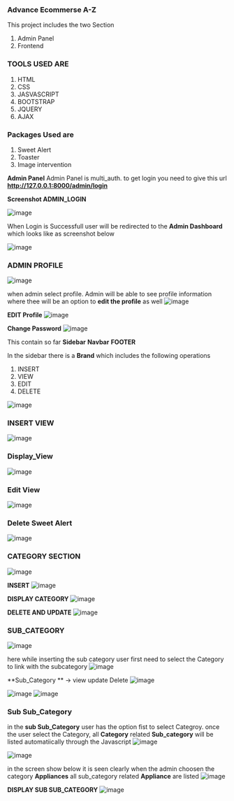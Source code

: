 ### **Advance Ecommerse A-Z**

This project includes the two Section

1. Admin Panel
2. Frontend


### **TOOLS USED ARE**

1. HTML
2. CSS
3. JASVASCRIPT
4. BOOTSTRAP
5. JQUERY
6. AJAX

### **Packages Used are**

1. Sweet Alert
7. Toaster
8. Image intervention

**Admin Panel**
Admin Panel is multi_auth. to get login you need to give this url **http://127.0.0.1:8000/admin/login**


**Screenshot ADMIN_LOGIN**

![image](https://user-images.githubusercontent.com/113181806/224539814-d42dceab-bc8b-4d8a-93a7-308172f85bb7.png)

When Login is Successfull user will be redirected to the **Admin Dashboard** which looks like as screenshot below

![image](https://user-images.githubusercontent.com/113181806/224539890-b88fe626-c7fc-46a3-8d1e-d7d653d9ce4c.png)

### **ADMIN PROFILE**
![image](https://user-images.githubusercontent.com/113181806/224540166-81255590-e09d-4017-8d93-a8aad06caa21.png)

when admin select profile. Admin will be able to see profile information where thee will be an option to **edit the profile** as well
![image](https://user-images.githubusercontent.com/113181806/224540214-b0fe3d4e-1fcc-42fe-80ee-49c85b8f0408.png)

**EDIT Profile**
![image](https://user-images.githubusercontent.com/113181806/224540246-183d1f6a-7bb0-4292-8f1d-164647a1672d.png)

**Change Password**
![image](https://user-images.githubusercontent.com/113181806/224540275-c44fa379-87ad-49c2-ba6f-9eb6568d4757.png)


This contain so far **Sidebar** **Navbar** **FOOTER**

In the sidebar there is a **Brand** which includes the following operations

1. INSERT
9. VIEW
10. EDIT
11. DELETE

![image](https://user-images.githubusercontent.com/113181806/224540015-033015f4-57e0-4e6f-b2b2-d7b8424cadd4.png)

### **INSERT VIEW**

![image](https://user-images.githubusercontent.com/113181806/224540037-79a06c6c-ba3a-433e-a09c-c3ec51fe54f1.png)

### **Display_View**

![image](https://user-images.githubusercontent.com/113181806/224540074-1489dc90-bd70-4c5a-8cbf-f2eb3bf4ab20.png)

### **Edit View**

![image](https://user-images.githubusercontent.com/113181806/224540098-22fe83fa-c428-4a15-9bc7-c7e91ba68b91.png)

### **Delete Sweet Alert**
![image](https://user-images.githubusercontent.com/113181806/224540127-e231f6de-4ed2-4e76-adcb-1d071a023a6c.png)


### **CATEGORY SECTION**

![image](https://user-images.githubusercontent.com/113181806/224540385-5ee0935b-b0c6-43bc-9659-a85dc4741a9a.png)

**INSERT**
![image](https://user-images.githubusercontent.com/113181806/224540405-385ea4e8-fb8b-4895-a197-ae63ff928dce.png)

**DISPLAY CATEGORY**
![image](https://user-images.githubusercontent.com/113181806/224540413-d349881b-3f5d-4c5f-9c11-7ee392ae1419.png)

**DELETE AND UPDATE**
![image](https://user-images.githubusercontent.com/113181806/224540458-c9d875c2-996e-465a-a2f2-da42cec02cd6.png)

### **SUB_CATEGORY**
![image](https://user-images.githubusercontent.com/113181806/224540516-6b2ac53e-de8f-4ad6-93ce-1beb2c896bf3.png)

here while inserting the sub category user first need to select the Category to link with the subcategory
![image](https://user-images.githubusercontent.com/113181806/224540646-1d190264-a392-4f1e-a0b9-d3324ebd00d8.png)

**Sub_Category ** -> view update Delete
![image](https://user-images.githubusercontent.com/113181806/224540739-be535b95-7db5-47d5-bf50-03466791441b.png)

![image](https://user-images.githubusercontent.com/113181806/224540762-942b3cab-21d7-4f05-94cc-48bc787be14b.png)
![image](https://user-images.githubusercontent.com/113181806/224540768-a55500cf-5cca-448c-9c77-f32015fcb29f.png)

### **Sub Sub_Category**
in the **sub Sub_Category** user has the option fist to select Categroy. once the user select the Category, all **Category** related **Sub_category** will be listed automatiically through the Javascript
![image](https://user-images.githubusercontent.com/113181806/224540861-6ad461dd-0c9e-423d-8595-80dc9de14737.png)

![image](https://user-images.githubusercontent.com/113181806/224540880-3e79f7d6-4516-45e2-ba4d-4123c8b9940b.png)

in the screen show below it is seen clearly when the admin choosen the category **Appliances** all sub_category related **Appliance** are listed
![image](https://user-images.githubusercontent.com/113181806/224540934-75205752-0631-44f3-a9d9-f4e0a79ec61b.png)

**DISPLAY SUB SUB_CATEGORY**
![image](https://user-images.githubusercontent.com/113181806/224540979-01c2eb00-f0ab-4c56-a937-d5628a4650f6.png)


